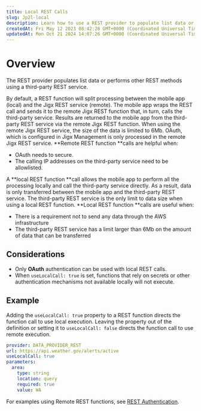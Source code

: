 ```yaml
---
title: Local REST Calls
slug: Jp2l-local
description: Learn how to use a REST provider to populate list data or perform other REST methods using a third-party REST service. This document explains the benefits of both remote and local REST function calls, including improved security and larger data size limit
createdAt: Fri May 12 2023 08:42:28 GMT+0000 (Coordinated Universal Time)
updatedAt: Mon Oct 21 2024 14:07:26 GMT+0000 (Coordinated Universal Time)
---
```


# Overview

The REST provider populates list data or performs other REST methods using a third-party REST service. &#x20;

By default, a REST function will split processing between the mobile app (local) and the Jigx REST service (remote). The mobile app wraps the REST call and sends it to the remote Jigx REST function that, in turn, calls the third-party service. Results are returned to the mobile app from the third-party REST service via the remote Jigx REST function. When using the remote Jigx REST service, the size of the data is limited to 6Mb.  OAuth, which is configured in Jigx Management is only processed in the remote Jigx REST service. **Remote REST function **calls are helpful when:

- OAuth needs to secure.
- The calling IP addresses on the third-party service need to be allowlisted.&#x20;

A **local REST function **call allows the mobile app to perform all the processing locally and call the third-party service directly. As a result, data is only transferred between the mobile app and the third-party REST service. The third-party REST service is the only limit to data size when using a local REST function. **Local REST function **calls are useful when:

- There is a requirement not to send any data through the AWS infrastructure
- The third-party REST service has a limit larger than 6Mb on the amount of data that can be transferred

## Considerations

- Only **OAuth** authentication can be used with local REST calls.
- When `useLocalCall: true` is set, functions that rely on secrets or other authentication mechanisms not available locally will not execute.

## Example

Adding the `useLocalCall: true` property to a REST function directs the function call to use local execution. Leaving the property out of the definition or setting it to `useLocalCall: false` directs the function call to use remote execution.

```yaml
provider: DATA_PROVIDER_REST
url: https://api.weather.gov/alerts/active
useLocalCall: true
parameters:
  area:
    type: string
    location: query
    required: true
    value: WA
```

For examples using Remote REST functions, see [REST Authentication](<./REST Authentication.md>).
